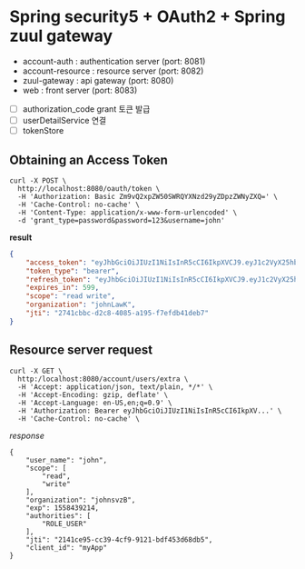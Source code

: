 # Spring security5 + OAuth2 + Spring zuul gateway
- account-auth : authentication server (port: 8081)
- account-resource : resource server (port: 8082)
- zuul-gateway : api gateway (port: 8080)
- web : front server (port: 8083)
 
- [ ] authorization_code grant 토큰 발급
- [ ] userDetailService 연결
- [ ] tokenStore 

## Obtaining an Access Token
```
curl -X POST \
  http://localhost:8080/oauth/token \
  -H 'Authorization: Basic Zm9vQ2xpZW50SWRQYXNzd29yZDpzZWNyZXQ=' \
  -H 'Cache-Control: no-cache' \
  -H 'Content-Type: application/x-www-form-urlencoded' \
  -d 'grant_type=password&password=123&username=john'
```
__result__
```json
{
    "access_token": "eyJhbGciOiJIUzI1NiIsInR5cCI6IkpXVCJ9.eyJ1c2VyX25hbWUiOiJqb2huIiwic2NvcGUiOlsicmVhZCIsIndyaXRlIl0sIm9yZ2FuaXphdGlvbiI6ImpvaG5MYXdLIiwiZXhwIjoxNTU4NDM5NzU4LCJhdXRob3JpdGllcyI6WyJST0xFX1VTRVIiXSwianRpIjoiMjc0MWNiYmMtZDJjOC00MDg1LWExOTUtZjdlZmRiNDFkZWI3IiwiY2xpZW50X2lkIjoibXlBcHAifQ.MTY5cfq-9bDEWTJBpiFqoPm6xhB-uQWCPS9xANREAT8",
    "token_type": "bearer",
    "refresh_token": "eyJhbGciOiJIUzI1NiIsInR5cCI6IkpXVCJ9.eyJ1c2VyX25hbWUiOiJqb2huIiwic2NvcGUiOlsicmVhZCIsIndyaXRlIl0sIm9yZ2FuaXphdGlvbiI6ImpvaG5MYXdLIiwiYXRpIjoiMjc0MWNiYmMtZDJjOC00MDg1LWExOTUtZjdlZmRiNDFkZWI3IiwiZXhwIjoxNTU4NDQyNzU4LCJhdXRob3JpdGllcyI6WyJST0xFX1VTRVIiXSwianRpIjoiZGFhMWQ1ZWItZDJiYi00ODA0LTk0MGYtMGYzZWJhY2VjYTNhIiwiY2xpZW50X2lkIjoibXlBcHAifQ.YQHauzqPcb2ufc5veoIc52L_lUNKKk7CFEMf0EHBPRw",
    "expires_in": 599,
    "scope": "read write",
    "organization": "johnLawK",
    "jti": "2741cbbc-d2c8-4085-a195-f7efdb41deb7"
}
```

## Resource server request
```
curl -X GET \
  http:/localhost:8080/account/users/extra \
  -H 'Accept: application/json, text/plain, */*' \
  -H 'Accept-Encoding: gzip, deflate' \
  -H 'Accept-Language: en-US,en;q=0.9' \
  -H 'Authorization: Bearer eyJhbGciOiJIUzI1NiIsInR5cCI6IkpXV...' \
  -H 'Cache-Control: no-cache' \
```
_response_
```
{
    "user_name": "john",
    "scope": [
        "read",
        "write"
    ],
    "organization": "johnsvzB",
    "exp": 1558439214,
    "authorities": [
        "ROLE_USER"
    ],
    "jti": "2141ce95-cc39-4cf9-9121-bdf453d68db5",
    "client_id": "myApp"
}
```